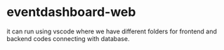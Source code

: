 # eventdashboard-web
it can run using vscode where we have different folders for frontend and backend codes connecting with database.
